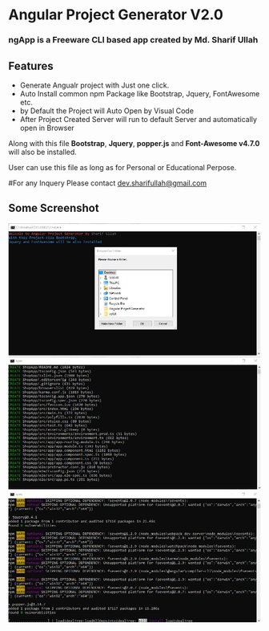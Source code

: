 <h1>Angular Project Generator V2.0</h1>

<h3>ngApp is a Freeware CLI based app created by <strong>Md. Sharif Ullah</strong></h3>

<h2>Features</h2>
<ul>
  <li>Generate Angualr project with Just one click.</li>
  <li>Auto Install common npm Package like Bootstrap, Jquery, FontAwesome etc.</li>
  <li>by Default the Project will Auto Open by Visual Code</li>
  <li>After Project Created Server will run to default Server and automatically open in Browser</li>
</ul>


Along with this file <strong>Bootstrap</strong>, <strong>Jquery</strong>, <strong>popper.js</strong> and <strong>Font-Awesome v4.7.0</strong> will also be installed.

User can use this file as long as for Personal or Educational Perpose.

#For any Inquery Please contact dev.sharifullah@gmail.com

<h2>Some Screenshot</h2>

 <img src="https://raw.githubusercontent.com/devsharif/AngularProjectGenerator/master/Screenshot/ngApp_image_01.jpg" alt="ngApp 01">
 <img src="https://raw.githubusercontent.com/devsharif/AngularProjectGenerator/master/Screenshot/ngApp_image_02.jpg" alt="ngApp 02"> 
 <img src="https://raw.githubusercontent.com/devsharif/AngularProjectGenerator/master/Screenshot/ngApp_image_03.jpg" alt="ngApp 03"> 

